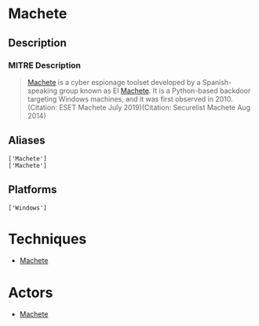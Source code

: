 
# Machete

## Description

### MITRE Description

> [Machete](https://attack.mitre.org/software/S0409) is a cyber espionage toolset developed by a Spanish-speaking group known as El [Machete](https://attack.mitre.org/groups/G0095). It is a Python-based backdoor targeting Windows machines, and it was first observed in 2010.(Citation: ESET Machete July 2019)(Citation: Securelist Machete Aug 2014)

## Aliases

```
['Machete']
['Machete']
```

## Platforms

```
['Windows']
```

# Techniques


* [Machete](../techniques/Machete.md)


# Actors


* [Machete](../actors/Machete.md)

